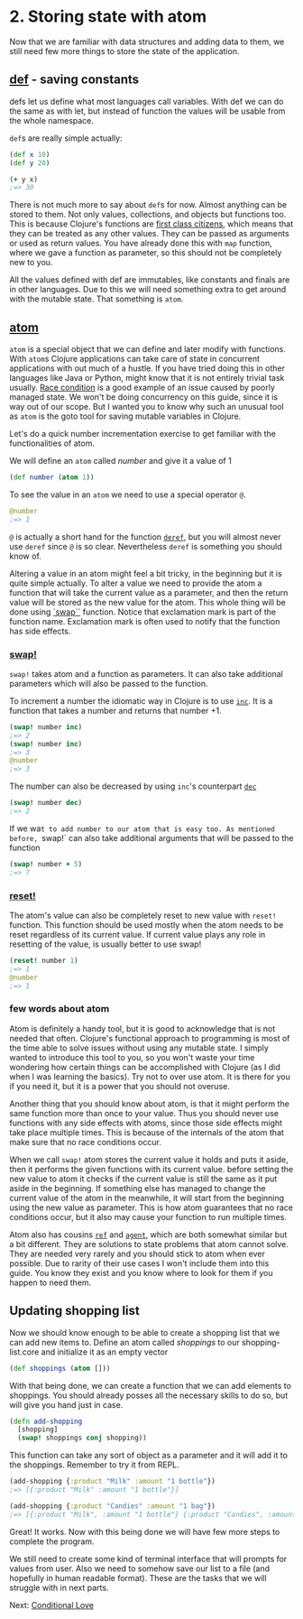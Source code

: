 # 2. Storing state with atom

Now that we are familiar with data structures and adding data to them,
we still need few more things to store the state of the application.

## [def](https://clojuredocs.org/clojure.core/def) - saving constants

defs let us define what most languages call variables.
With def we can do the same as with let,
but instead of function the values will be usable from the whole namespace.

`def`s are really simple actually:

```clojure
(def x 10)
(def y 20)

(+ y x)
;=> 30
```

There is not much more to say about `def`s for now.
Almost anything can be stored to them.
Not only values, collections, and objects but functions too.
This is because Clojure's functions are [first class citizens](https://en.wikipedia.org/wiki/First-class_function),
which means that they can be treated as any other values.
They can be passed as arguments or used as return values.
You have already done this with `map` function,
where we gave a function as parameter,
so this should not be completely new to you.

All the values defined with def are immutables,
like constants and finals are in other languages.
Due to this we will need something extra to get around with the mutable state.
That something is `atom`.

## [atom](https://clojuredocs.org/clojure.core/atom)

`atom` is a special object that we can define and later modify with functions.
With `atom`s Clojure applications can take care of state in concurrent applications with out much of a hustle.
If you have tried doing this in other languages like Java or Python,
might know that it is not entirely trivial task usually.
[Race condition](https://en.wikipedia.org/wiki/Race_condition) is a good example of an issue caused by poorly managed state.
We won't be doing concurrency on this guide,
since it is way out of our scope.
But I wanted you to know why such an unusual tool as `atom` is the goto tool for saving mutable variables in Clojure.

Let's do a quick number incrementation exercise to get familiar with the functionalities of atom.

We will define an `atom` called _number_ and give it a value of 1

```clojure
(def number (atom 1))
```

To see the value in an `atom` we need to use a special operator `@`.

```clojure
@number
;=> 1
```

`@` is actually a short hand for the function [`deref`](https://clojuredocs.org/clojure.core/deref),
but you will almost never use `deref` since `@` is so clear.
Nevertheless `deref` is something you should know of.

Altering a value in an atom might feel a bit tricky,
in the beginning but it is quite simple actually.
To alter a value we need to provide the atom a function that will take the current value as a parameter,
and then the return value will be stored as the new value for the atom.
This whole thing will be done using [`swap``](https://clojuredocs.org/clojure.core/swap!) function.
Notice that exclamation mark is part of the function name.
Exclamation mark is often used to notify that the function has side effects.

### [swap!](https://clojuredocs.org/clojure.core/swap!)

`swap!` takes atom and a function as parameters.
It can also take additional parameters which will also be passed to the function.

To increment a number the idiomatic way in Clojure is to use [`inc`](https://clojuredocs.org/clojure.core/inc).
It is a function that takes a number and returns that number +1.

```clojure
(swap! number inc)
;=> 2
(swap! number inc)
;=> 3
@number
;=> 3
```

The number can also be decreased by using `inc`'s counterpart [`dec`](https://clojuredocs.org/clojure.core/dec)

```clojure
(swap! number dec)
;=> 2
```

If we wa`t to add number to our atom that is easy too.
As mentioned before,
`swap!` can also take additional arguments that will be passed to the function

```clojure
(swap! number + 5)
;=> 7
```

### [reset!](https://clojuredocs.org/clojure.core/reset!)

The atom's value can also be completely reset to new value with `reset!` function.
This function should be used mostly when the atom needs to be reset regardless of its current value.
If current value plays any role in resetting of the value,
is usually better to use swap!

```clojure
(reset! number 1)
;=> 1
@number
;=> 1
```

### few words about atom

Atom is definitely a handy tool,
but it is good to acknowledge that is not needed that often.
Clojure's functional approach to programming is most of the time able to solve issues without using any mutable state.
I simply wanted to introduce this tool to you,
so you won't waste your time wondering how certain things can be accomplished with Clojure (as I did when I was learning the basics).
Try not to over use atom.
It is there for you if you need it,
but it is a power that you should not overuse.

Another thing that you should know about atom,
is that it might perform the same function more than once to your value.
Thus you should never use functions with any side effects with atoms,
since those side effects might take place multiple times.
This is because of the internals of the atom that make sure that no race conditions occur.

When we call `swap!` atom stores the current value it holds and puts it aside,
then it performs the given functions with its current value.
before setting the new value to atom it checks if the current value is still the same as it put aside in the beginning.
If something else has managed to change the current value of the atom in the meanwhile,
it will start from the beginning using the new value as parameter.
This is how atom guarantees that no race conditions occur,
but it also may cause your function to run multiple times.

Atom also has cousins [`ref`](https://clojuredocs.org/clojure.core/ref) and [`agent`](https://clojuredocs.org/clojure.core/agent),
which are both somewhat similar but a bit different.
They are solutions to state problems that atom cannot solve.
They are needed very rarely and you should stick to atom when ever possible.
Due to rarity of their use cases I won't include them into this guide.
You know they exist and you know where to look for them if you happen to need them.

## Updating shopping list

Now we should know enough to be able to create a shopping list that we can add new items to.
Define an atom called _shoppings_ to our shopping-list.core and initialize it as an empty vector

```clojure
(def shoppings (atom []))
```

With that being done,
we can create a function that we can add elements to shoppings.
You should already posses all the necessary skills to do so,
but will give you hand just in case.

```clojure
(defn add-shopping
  [shopping]
  (swap! shoppings conj shopping))
```

This function can take any sort of object as a parameter and it will add it to the shoppings.
Remember to try it from REPL.

```clojure
(add-shopping {:product "Milk" :amount "1 bottle"})
;=> [{:product "Milk" :amount "1 bottle"}]

(add-shopping {:product "Candies" :amount "1 bag"})
;=> [{:product "Milk", :amount "1 bottle"} {:product "Candies", :amount "1 bag"}]
```

Great! It works.
Now with this being done we will have few more steps to complete the program.

We still need to create some kind of terminal interface that will prompts for values from user.
Also we need to somehow save our list to a file (and hopefully in human readable format).
These are the tasks that we will struggle with in next parts.

Next: [Conditional Love](3-conditional-love.md)
